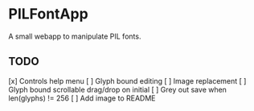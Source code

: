 # PILFontApp
 A small webapp to manipulate PIL fonts.
## TODO
[x] Controls help menu
[ ] Glyph bound editing
[ ] Image replacement
[ ] Glyph bound scrollable drag/drop on initial
  [ ] Grey out save when len(glyphs) != 256
[ ] Add image to README